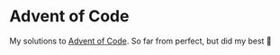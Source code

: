 # Advent of Code
My solutions to [Advent of Code](https://adventofcode.com). So far from perfect, but did my best 🤣
